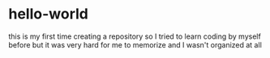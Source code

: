 # hello-world
this is my first time creating a repository
so I tried to learn coding by myself before but it was very hard for me to memorize and I wasn't organized at all
